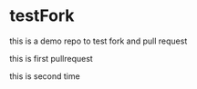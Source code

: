 # testFork
this is a demo repo to test fork and pull request 


this is first pullrequest

this is second time 
